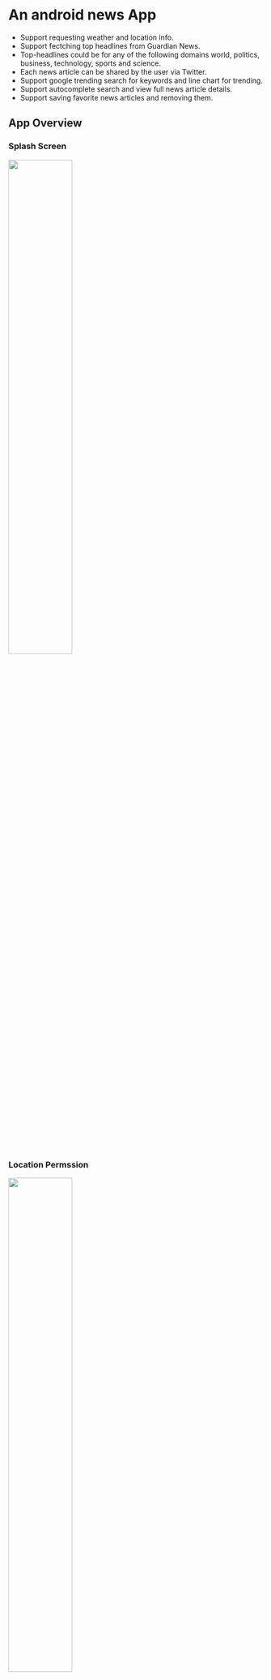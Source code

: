 # An android news App

- Support requesting weather and location info.
- Support fectching top headlines from Guardian News.
- Top-headlines  could  be  for  any  of  the following domains world, politics, business, technology, sports and science.
- Each news article can be shared by the user via Twitter.
- Support google trending search for keywords and line chart for trending.
- Support autocomplete search and view full news article details.
- Support saving favorite news articles and removing them.

## App Overview

### Splash Screen

<img src="https://github.com/leolurunhe/Android_News_App/blob/master/screenshots/splash.png" width=50% height=50% align=center/>

### Location Permssion

<img src="https://github.com/leolurunhe/Android_News_App/blob/master/screenshots/permission.png" width=50% height=50% align=center/>


<img src="https://github.com/leolurunhe/Android_News_App/blob/master/screenshots/permission_granted.png" width=50% height=50% align=center/>

### Home


<img src="https://github.com/leolurunhe/Android_News_App/blob/master/screenshots/home.png" width=50% height=50% align=center/>

### Headlines

<img src="https://github.com/leolurunhe/Android_News_App/blob/master/screenshots/headlines.png" width=50% height=50% align=center/>

### Trending


<img src="https://github.com/leolurunhe/Android_News_App/blob/master/screenshots/trending.png" width=50% height=50% align=center/>

### Bookmarks


<img src="https://github.com/leolurunhe/Android_News_App/blob/master/screenshots/bookmarks.png" width=50% height=50% align=center/>


<img src="https://github.com/leolurunhe/Android_News_App/blob/master/screenshots/bookmark_btn1.png" width=50% height=50% align=center/>

<img src="https://github.com/leolurunhe/Android_News_App/blob/master/screenshots/bookmark_btn2.png" width=50% height=50% align=center/>

### Search

<img src="https://github.com/leolurunhe/Android_News_App/blob/master/screenshots/search.png" width=50% height=50% align=center/>

<img src="https://github.com/leolurunhe/Android_News_App/blob/master/screenshots/search_res.png" width=50% height=50% align=center/>

### Deatils


<img src="https://github.com/leolurunhe/Android_News_App/blob/master/screenshots/details.png" width=50% height=50% align=center/>


<img src="https://github.com/leolurunhe/Android_News_App/blob/master/screenshots/details2.png" width=50% height=50% align=center/>

### Long Click

<img src="https://github.com/leolurunhe/Android_News_App/blob/master/screenshots/long_click.png" width=50% height=50% align=center/>




